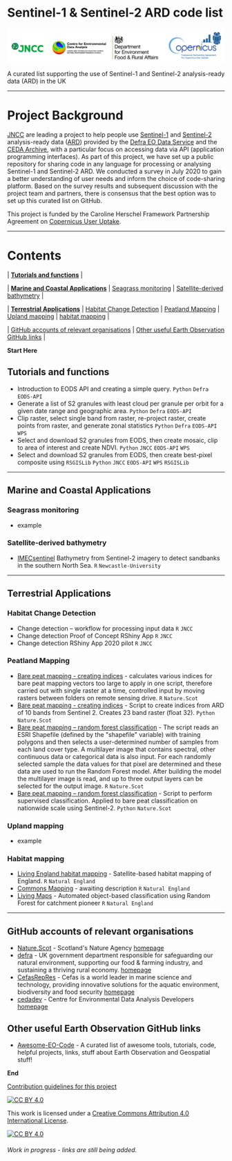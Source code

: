 # Sentinel-1 & Sentinel-2 ARD code list



![logos](images/Logos_updated.png)  


A curated list supporting the use of Sentinel-1 and Sentinel-2 analysis-ready data (ARD) in the UK

---

# Project Background
[JNCC](https://jncc.gov.uk/) are leading a project to help people use [Sentinel-1](https://sentinel.esa.int/web/sentinel/missions/sentinel-1) and [Sentinel-2](https://sentinel.esa.int/web/sentinel/missions/sentinel-2) analysis-ready data ([ARD](https://jncc.gov.uk/our-work/simple-ard-service-faqs/)) provided by the [Defra EO Data Service](https://defradigital.blog.gov.uk/2020/06/18/making-it-easier-to-access-and-use-earth-observation-data/) and the [CEDA Archive](http://archive.ceda.ac.uk/), with a particular focus on accessing data via API (application programming interfaces).  As part of this project, we have set up a public repository for sharing code in any language for processing or analysing Sentinel-1 and Sentinel-2 ARD.  We conducted a survey in July 2020 to gain a better understanding of user needs and inform the choice of code-sharing platform.  Based on the survey results and subsequent discussion with the project team and partners, there is consensus that the best option was to set up this curated list on GitHub.

This project is funded by the Caroline Herschel Framework Partnership Agreement on [Copernicus User Uptake](https://jncc.gov.uk/our-work/copernicus-project/). 

---

# Contents

|   [<b>Tutorials and functions</b>](#tutorials-and-functions )   | <br>

|   [<b>Marine and Coastal Applications</b>](#marine-and-coastal-applications)   |   [Seagrass monitoring](#seagrass-monitoring)   |   [Satellite-derived bathymetry](#satellite-derived-bathymetry)   | <br>

|   [<b>Terrestrial Applications</b>](#terrestrial-applications)   |   [Habitat Change Detection](#habitat-change-detection)   |   [Peatland Mapping](#peatland-mapping)   |   [Upland mapping](#upland-mapping)   |  [habitat mapping](#habitat-mapping)   |
   
|   [GitHub accounts of relevant organisations](#GitHub-accounts-of-relevant-organisations)   |   [Other useful Earth Observation GitHub links](#other-useful-earth-observation-github-links)   |           

<b>Start Here</b>

## Tutorials and functions 
- Introduction to EODS API and creating a simple query. `Python` `Defra` `EODS-API`
- Generate a list of S2 granules with least cloud per granule per orbit for a given date range and geographic area. `Python` `Defra` `EODS-API`
- Clip raster, select single band from raster, re-project raster, create points from raster, and generate zonal statistics `Python` `Defra` `EODS-API` `WPS`
- Select and download S2 granules from EODS, then create mosaic, clip to area of interest and create NDVI. `Python` `JNCC` `EODS-API` `WPS`
- Select and download S2 granules from EODS, then create best-pixel composite using `RSGISLib` `Python` `JNCC` `EODS-API` `WPS` `RSGISLib`

---

## Marine and Coastal Applications 

### Seagrass monitoring
- example

### Satellite-derived bathymetry
- [IMECsentinel](https://github.com/GemmaH131/IMECsentinel)  Bathymetry from Sentinel-2 imagery to detect sandbanks in the southern North Sea. `R` `Newcastle-University`

---

## Terrestrial Applications

### Habitat Change Detection
 - Change detection – workflow for processing input data `R` `JNCC`
 - Change detection Proof of Concept RShiny App `R` `JNCC`
 - Change detection RShiny App 2020 pilot `R` `JNCC`

### Peatland Mapping
- [Bare peat mapping - creating indices](https://github.com/duncansnh/Bare-peat/blob/master/bare_peat_indices.r) - calculates various indices for bare peat mapping vectors too large to apply in one script, therefore carried out with single raster at a time, controlled input by moving rasters between folders on remote sensing drive. `R` `Nature.Scot`
- [Bare peat mapping - creating indices](https://github.com/duncansnh/Bare-peat/blob/master/Indices_creation.ipynb) - Script to create indices from ARD of 10 bands from Sentinel 2. Creates 23 band raster (float 32). `Python` `Nature.Scot`
- [Bare peat mapping – random forest classification](https://github.com/duncansnh/Bare-peat/blob/master/bare.peat.national.RF.classification.R) -  The script reads an ESRI Shapefile (defined by the "shapefile" variable) with training polygons and then selects a user-determined number of samples from each land cover type. A multilayer image that contains spectral, other continuous data or categorical data is also input. For each randomly selected sample the data values for that pixel are determined and these data are used to run the Random Forest model. After building the model the multilayer image is read, and up to three output layers can be selected for the output image. `R` `Nature.Scot`
- [Bare peat mapping – random forest classification](https://github.com/duncansnh/Bare-peat/blob/master/Data_Split_Classification_.ipynb) - Script to perform supervised classification. Applied to bare peat classification on nationwide scale using Sentinel-2. `Python` `Nature.Scot`

### Upland mapping
- example

### Habitat mapping
- [Living England habitat mapping](https://github.com/NE-EEOS/Living-England) - Satellite-based habitat mapping of England. `R` `Natural England`
- [Commons Mapping](https://github.com/NE-EEOS/CommonsMapping) - awaiting description `R` `Natural England`
- [Living Maps](https://github.com/NE-EEOS/LivingMaps) - Automated object-based classification using Random Forest for catchment pioneer `R` `Natural England`

---

## GitHub accounts of relevant organisations
- [Nature.Scot](https://github.com/Scottish-Natural-Heritage) - Scotland's Nature Agency [homepage](https://www.nature.scot/)
- [defra](https://github.com/defra) - UK government department responsible for safeguarding our natural environment, supporting our food & farming industry, and sustaining a thriving rural economy. [homepage](https://www.gov.uk/government/organisations/department-for-environment-food-rural-affairs)
- [CefasRepRes](https://github.com/CefasRepRes) - Cefas is a world leader in marine science and technology, providing innovative solutions for the aquatic environment, biodiversity and food security [homepage](https://www.cefas.co.uk/)
- [cedadev](https://github.com/cedadev) - Centre for Environmental Data Analysis Developers [homepage](http://www.ceda.ac.uk/)

## Other useful Earth Observation GitHub links
- [Awesome-EO-Code](https://github.com/acgeospatial/awesome-earthobservation-code) - A curated list of awesome tools, tutorials, code, helpful projects, links, stuff about Earth Observation and Geospatial stuff! 

<b>End</b>


[Contribution guidelines for this project](CONTRIBUTING.md)

[![CC BY 4.0][cc-by-shield]][cc-by]

This work is licensed under a
[Creative Commons Attribution 4.0 International License][cc-by].

[![CC BY 4.0][cc-by-image]][cc-by]

[cc-by]: http://creativecommons.org/licenses/by/4.0/
[cc-by-image]: https://i.creativecommons.org/l/by/4.0/88x31.png
[cc-by-shield]: https://img.shields.io/badge/License-CC%20BY%204.0-lightgrey.svg


###### Work in progress - links are still being added.
